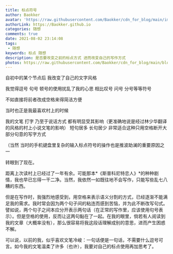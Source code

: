 ```yaml
---
title: 标点符号
author: Baokker
avatar: 'https://raw.githubusercontent.com/Baokker/cdn_for_blog/main/img/custom/avatar.jpg'
authorLink: https://Baokker.github.io
categories: 随想
comments: true
date: 2021-08-02 23:14:08
tags:
 - 随想
keywords: 标点 随想
description: 是否要改变之前的标点方式 进而改变自己的写作方式
photos: https://raw.githubusercontent.com/Baokker/cdn_for_blog/main/blog_imgs/writing-1209121_1920.jpg
---
```




自初中的某个节点后 我改变了自己的文字风格

我觉得逗号 句号 顿号的使用扰乱了我的心思 相比叹号 问号 分号等等符号

不如直接将前者改成空格来得简洁方便

当时也正是我最喜欢村上的时候

我的文笔 打字 乃至于说话方式 都有明显受其影响（更准确地说是经过林少华翻译的风格的村上小说文笔的影响） 短句居多 长句居少 非常适合这种只用空格断开大部分句意的写字方式

（当然 当时的手机键盘里复杂的输入标点符号的操作也是推波助澜的重要原因之一



转眼到了现在。

距离上次读村上已经过了一年有余。可能那本*《斯普科尼特恋人》*的种种剧情，我也早已忘得一干二净。当然，我依然一如既往地不会写作，只能写些乱七八糟的东西。

但是在写作时，我强烈地感受到，用空格来表示语义分割的方式，已经逐渐不能满足我的需求。我时常会因为两个句子间的粘连而感到苦恼，并为此不断改写句式。譬如说，两个句子之间本应分开表示两句话（在正常的写作里，应该使用句号表示）。但是空格的使用，反而让这两句黏在了一起。在我的眼里，倘若有人阅读到我的文章（大概率没有），那么很容易将我这段话理解成别的意思，进而产生困惑不解。

可以说，以前的我，似乎喜欢文笔冷峻：一句话便是一句话，不需要什么逗号可言。如今我的文笔温柔了许多（也许），我要对自己的标点使用再加思考了。

